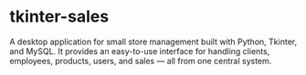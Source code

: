 # tkinter-sales
A desktop application for small store management built with Python, Tkinter, and MySQL. It provides an easy-to-use interface for handling clients, employees, products, users, and sales — all from one central system.
